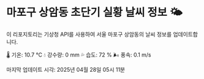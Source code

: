 
# 마포구 상암동 초단기 실황 날씨 정보 🌤️

이 리포지토리는 기상청 API를 사용하여 서울 마포구 상암동의 날씨 정보를 업데이트합니다. 

🌡️ 기온: 10.7 ℃
💧 강수량: 0 mm
💦 습도: 72 %
🌬️ 풍속: 0.1 m/s

마지막 업데이트 시각: 2025년 04월 28일 05시 11분    
